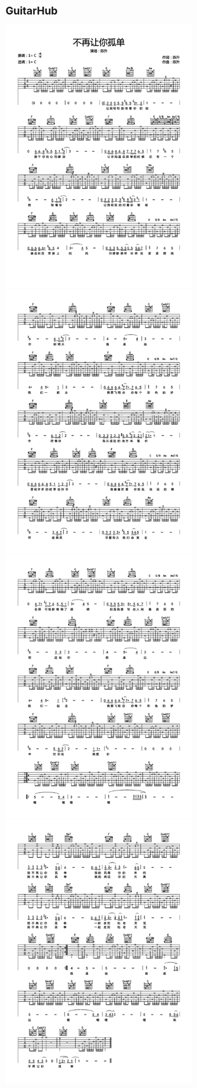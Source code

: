 # GuitarHub

![陈升_不再让你孤单吉他谱_C调高清版_0](./陈升_不再让你孤单吉他谱_C调高清版_0.jpg)
![陈升_不再让你孤单吉他谱_C调高清版_1](./陈升_不再让你孤单吉他谱_C调高清版_1.jpg)
![陈升_不再让你孤单吉他谱_C调高清版_2](./陈升_不再让你孤单吉他谱_C调高清版_2.jpg)
![陈升_不再让你孤单吉他谱_C调高清版_3](./陈升_不再让你孤单吉他谱_C调高清版_3.jpg)
